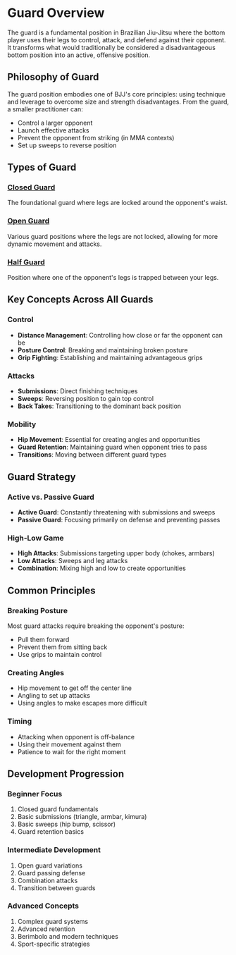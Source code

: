 # Guard Overview

The guard is a fundamental position in Brazilian Jiu-Jitsu where the bottom player uses their legs to control, attack, and defend against their opponent. It transforms what would traditionally be considered a disadvantageous bottom position into an active, offensive position.

## Philosophy of Guard

The guard position embodies one of BJJ's core principles: using technique and leverage to overcome size and strength disadvantages. From the guard, a smaller practitioner can:

- Control a larger opponent
- Launch effective attacks
- Prevent the opponent from striking (in MMA contexts)
- Set up sweeps to reverse position

## Types of Guard

### [Closed Guard](closed.md)

The foundational guard where legs are locked around the opponent's waist.

### [Open Guard](open.md)

Various guard positions where the legs are not locked, allowing for more dynamic movement and attacks.

### [Half Guard](half.md)

Position where one of the opponent's legs is trapped between your legs.

## Key Concepts Across All Guards

### Control

- **Distance Management**: Controlling how close or far the opponent can be
- **Posture Control**: Breaking and maintaining broken posture
- **Grip Fighting**: Establishing and maintaining advantageous grips

### Attacks

- **Submissions**: Direct finishing techniques
- **Sweeps**: Reversing position to gain top control
- **Back Takes**: Transitioning to the dominant back position

### Mobility

- **Hip Movement**: Essential for creating angles and opportunities
- **Guard Retention**: Maintaining guard when opponent tries to pass
- **Transitions**: Moving between different guard types

## Guard Strategy

### Active vs. Passive Guard

- **Active Guard**: Constantly threatening with submissions and sweeps
- **Passive Guard**: Focusing primarily on defense and preventing passes

### High-Low Game

- **High Attacks**: Submissions targeting upper body (chokes, armbars)
- **Low Attacks**: Sweeps and leg attacks
- **Combination**: Mixing high and low to create opportunities

## Common Principles

### Breaking Posture

Most guard attacks require breaking the opponent's posture:

- Pull them forward
- Prevent them from sitting back
- Use grips to maintain control

### Creating Angles

- Hip movement to get off the center line
- Angling to set up attacks
- Using angles to make escapes more difficult

### Timing

- Attacking when opponent is off-balance
- Using their movement against them
- Patience to wait for the right moment

## Development Progression

### Beginner Focus

1. Closed guard fundamentals
2. Basic submissions (triangle, armbar, kimura)
3. Basic sweeps (hip bump, scissor)
4. Guard retention basics

### Intermediate Development

1. Open guard variations
2. Guard passing defense
3. Combination attacks
4. Transition between guards

### Advanced Concepts

1. Complex guard systems
2. Advanced retention
3. Berimbolo and modern techniques
4. Sport-specific strategies
